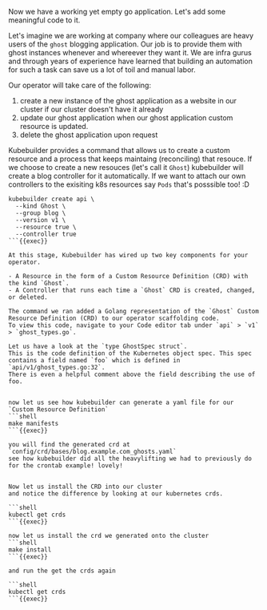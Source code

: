 Now we have a working yet empty go application. 
Let's add some meaningful code to it.

Let's imagine we are working at company where our colleagues are heavy users of the `ghost` blogging application.
Our job is to provide them with ghost instances whenever and whereever they want it. We are infra gurus and through years of
experience have learned that building an automation for such a task can save us a lot of toil and manual labor.

Our operator will take care of the following: 
1. create a new instance of the ghost application as a website in our cluster if our cluster doesn't have it already
2. update our ghost application when our ghost application custom resource is updated.
3. delete the ghost application upon request 

Kubebuilder provides a command that allows us to create a custom resource and a process that keeps maintaing (reconciling) that resouce.
If we choose to create a new resouces (let's call it `Ghost`) kubebuilder will create a blog controller for it automatically.
If we want to attach our own controllers to the exisiting k8s resources say `Pods` that's posssible too! :D 

```shell
kubebuilder create api \
  --kind Ghost \
  --group blog \
  --version v1 \
  --resource true \
  --controller true
```{{exec}}

At this stage, Kubebuilder has wired up two key components for your operator.

- A Resource in the form of a Custom Resource Definition (CRD) with the kind `Ghost`.
- A Controller that runs each time a `Ghost` CRD is created, changed, or deleted.

The command we ran added a Golang representation of the `Ghost` Custom Resource Definition (CRD) to our operator scaffolding code.
To view this code, navigate to your Code editor tab under `api` > `v1` > `ghost_types.go`.

Let us have a look at the `type GhostSpec struct`. 
This is the code definition of the Kubernetes object spec. This spec contains a field named `foo` which is defined in `api/v1/ghost_types.go:32`. 
There is even a helpful comment above the field describing the use of foo.


now let us see how kubebuilder can generate a yaml file for our `Custom Resource Definition`
```shell
make manifests
```{{exec}}

you will find the generated crd at `config/crd/bases/blog.example.com_ghosts.yaml`
see how kubebuilder did all the heavylifting we had to previously do for the crontab example! lovely!


Now let us install the CRD into our cluster
and notice the difference by looking at our kubernetes crds.

```shell
kubectl get crds
```{{exec}}

now let us install the crd we generated onto the cluster
```shell
make install
```{{exec}}

and run the get the crds again

```shell
kubectl get crds
```{{exec}}

